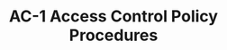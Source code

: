 ---
layout: default
title: AC-1 Access Control Policy Procedures
parent: AC - Access Controls
nav_order: 2
has_children: true
---